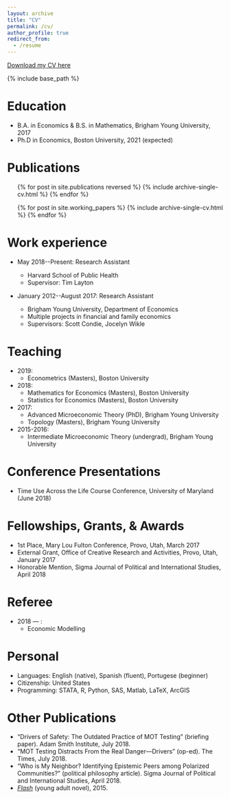 ```yaml
---
layout: archive
title: "CV"
permalink: /cv/
author_profile: true
redirect_from:
  - /resume
---
```


[Download my CV here](http://alex-hoagland.github.io/files/HoaglandCV_current.pdf)

{% include base_path %}

Education
======
* B.A. in Economics & B.S. in Mathematics, Brigham Young University, 2017
* Ph.D in Economics, Boston University, 2021 (expected)

Publications
======
  <ul>{% for post in site.publications reversed %}
    {% include archive-single-cv.html %}
  {% endfor %}</ul>

  <ul>{% for post in site.working_papers %}
    {% include archive-single-cv.html %}
  {% endfor %}</ul>

Work experience
======
* May 2018--Present: Research Assistant
  * Harvard School of Public Health
  * Supervisor: Tim Layton

* January 2012--August 2017: Research Assistant
  * Brigham Young University, Department of Economics
  * Multiple projects in financial and family economics
  * Supervisors: Scott Condie, Jocelyn Wikle
  
Teaching
======
* 2019: 
   * Econometrics (Masters), Boston University
* 2018: 
   * Mathematics for Economics (Masters), Boston University
   * Statistics for Economics (Masters), Boston University
* 2017: 
   * Advanced Microeconomic Theory (PhD), Brigham Young University
   * Topology (Masters), Brigham Young University
* 2015-2016: 
   * Intermediate Microeconomic Theory (undergrad), Brigham Young University

Conference Presentations
=====
* Time Use Across the Life Course Conference, University of Maryland (June 2018)

Fellowships, Grants, & Awards
=====
* 1st Place, Mary Lou Fulton Conference, Provo, Utah, March 2017
* External Grant, Office of Creative Research and Activities, Provo, Utah, January 2017
* Honorable Mention, Sigma Journal of Political and International Studies, April 2018

Referee
=====
* 2018 &mdash; :  
    * Economic Modelling

Personal
=====
* Languages: English (native), Spanish (fluent), Portugese (beginner)
* Citizenship: United States
* Programming: STATA, R, Python, SAS, Matlab, LaTeX, ArcGIS

Other Publications
=====
* “Drivers of Safety: The Outdated Practice of MOT Testing” (briefing paper). Adam Smith Institute, July 2018.
* “MOT Testing Distracts From the Real Danger—Drivers” (op-ed). The Times, July 2018.
* “Who is My Neighbor? Identifying Epistemic Peers among Polarized Communities?” (political philosophy article). Sigma Journal of Political and International Studies, April 2018.
* [*Flash*](https://www.amazon.com/gp/product/1533070571/ref=dbs_a_def_rwt_bibl_vppi_i0) (young adult novel), 2015.
